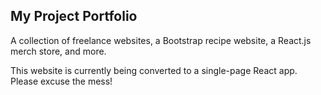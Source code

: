 ## My Project Portfolio
A collection of freelance websites, a Bootstrap recipe website, a React.js merch store, and more.

This website is currently being converted to a single-page React app. Please excuse the mess!
